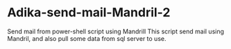 # Adika-send-mail-Mandril-2
Send mail from power-shell script using Mandrill
This script send mail using Mandril, and also pull some data from sql server to use.
